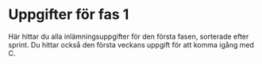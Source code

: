 Uppgifter för fas 1
===================

Här hittar du alla inlämningsuppgifter för den första fasen,
sorterade efter sprint. Du hittar också den första veckans uppgift
för att komma igång med C.